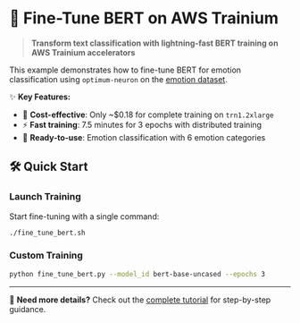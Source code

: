 # 🚀 Fine-Tune BERT on AWS Trainium

> **Transform text classification with lightning-fast BERT training on AWS Trainium accelerators**

This example demonstrates how to fine-tune BERT for emotion classification using `optimum-neuron` on the [emotion dataset](https://huggingface.co/datasets/dair-ai/emotion).

✨ **Key Features:**
- 🎯 **Cost-effective**: Only ~$0.18 for complete training on `trn1.2xlarge`
- ⚡ **Fast training**: 7.5 minutes for 3 epochs with distributed training
- 🔧 **Ready-to-use**: Emotion classification with 6 emotion categories

## 🛠️ Quick Start

### Launch Training

Start fine-tuning with a single command:

```bash
./fine_tune_bert.sh
```

### Custom Training

```bash
python fine_tune_bert.py --model_id bert-base-uncased --epochs 3
```

---

📖 **Need more details?** Check out the [complete tutorial](https://huggingface.co/docs/optimum-neuron/training_tutorials/fine_tune_bert) for step-by-step guidance.